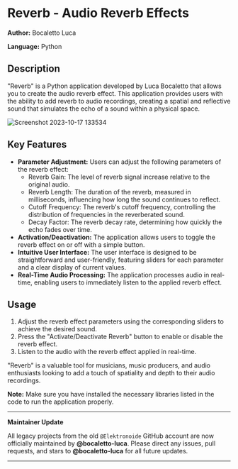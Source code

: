# Reverb - Audio Reverb Effects

**Author:** Bocaletto Luca

**Language:** Python

## Description
"Reverb" is a Python application developed by Luca Bocaletto that allows you to create the audio reverb effect. This application provides users with the ability to add reverb to audio recordings, creating a spatial and reflective sound that simulates the echo of a sound within a physical space.

![Screenshot 2023-10-17 133534](https://github.com/elektronoide/Reverb/assets/134635227/3b5082c4-b2b1-4fc8-926d-1a95cd59f203)

## Key Features
- **Parameter Adjustment:** Users can adjust the following parameters of the reverb effect:
  - Reverb Gain: The level of reverb signal increase relative to the original audio.
  - Reverb Length: The duration of the reverb, measured in milliseconds, influencing how long the sound continues to reflect.
  - Cutoff Frequency: The reverb's cutoff frequency, controlling the distribution of frequencies in the reverberated sound.
  - Decay Factor: The reverb decay rate, determining how quickly the echo fades over time.
- **Activation/Deactivation:** The application allows users to toggle the reverb effect on or off with a simple button.
- **Intuitive User Interface:** The user interface is designed to be straightforward and user-friendly, featuring sliders for each parameter and a clear display of current values.
- **Real-Time Audio Processing:** The application processes audio in real-time, enabling users to immediately listen to the applied reverb effect.

## Usage
1. Adjust the reverb effect parameters using the corresponding sliders to achieve the desired sound.
2. Press the "Activate/Deactivate Reverb" button to enable or disable the reverb effect.
3. Listen to the audio with the reverb effect applied in real-time.

"Reverb" is a valuable tool for musicians, music producers, and audio enthusiasts looking to add a touch of spatiality and depth to their audio recordings.

**Note:** Make sure you have installed the necessary libraries listed in the code to run the application properly.

---

**Maintainer Update**

All legacy projects from the old `@Elektronoide` GitHub account are now officially maintained by **@bocaletto-luca**. Please direct any issues, pull requests, and stars to **@bocaletto-luca** for all future updates.

---
